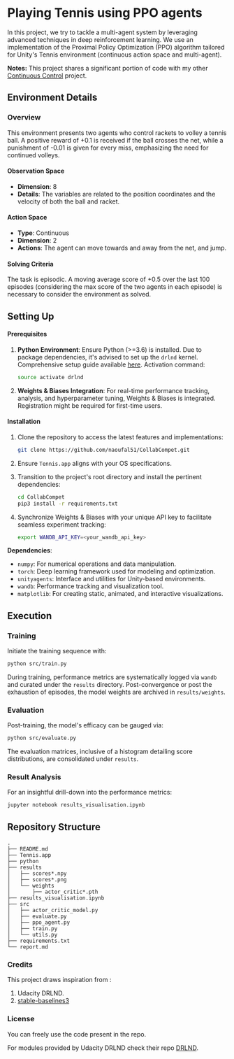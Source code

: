 # Playing Tennis using PPO agents

In this project, we try to tackle a multi-agent system by leveraging advanced techniques in deep reinforcement learning. We use an implementation of the Proximal Policy Optimization (PPO) algorithm tailored for Unity's Tennis environment (continuous action space and multi-agent).

**Notes:** This project shares a significant portion of code with my other [Continuous Control](https://github.com/naoufal51/ContinuousControlProject.git) project.

## Environment Details

### Overview

This environment presents two agents who control rackets to volley a tennis ball. A positive reward of +0.1 is received if the ball crosses the net, while a punishment of -0.01 is given for every miss, emphasizing the need for continued volleys.

#### Observation Space
- **Dimension**: 8 
- **Details**: The variables are related to the position coordinates and the velocity of both the ball and racket.

#### Action Space
- **Type**: Continuous
- **Dimension**: 2 
- **Actions**: The agent can move towards and away from the net, and jump.

#### Solving Criteria
The task is episodic. A moving average score of +0.5 over the last 100 episodes (considering the max score of the two agents in each episode) is necessary to consider the environment as solved.

## Setting Up

#### Prerequisites

1. **Python Environment**: Ensure Python (>=3.6) is installed. Due to package dependencies, it's advised to set up the `drlnd` kernel. Comprehensive setup guide available [here](https://github.com/udacity/deep-reinforcement-learning#dependencies). Activation command:
    ```bash
    source activate drlnd
    ```

2. **Weights & Biases Integration**: For real-time performance tracking, analysis, and hyperparameter tuning, Weights & Biases is integrated. Registration might be required for first-time users.

#### Installation
1. Clone the repository to access the latest features and implementations:
    ```bash
    git clone https://github.com/naoufal51/CollabCompet.git
    ```

2. Ensure `Tennis.app` aligns with your OS specifications.
   
3. Transition to the project's root directory and install the pertinent dependencies:
    ```bash
    cd CollabCompet
    pip3 install -r requirements.txt
    ```

4. Synchronize Weights & Biases with your unique API key to facilitate seamless experiment tracking:
    ```bash
    export WANDB_API_KEY=<your_wandb_api_key>
    ```

**Dependencies**:
- `numpy`: For numerical operations and data manipulation.
- `torch`: Deep learning framework used for modeling and optimization.
- `unityagents`: Interface and utilities for Unity-based environments.
- `wandb`: Performance tracking and visualization tool.
- `matplotlib`: For creating static, animated, and interactive visualizations.

## Execution

### Training

Initiate the training sequence with:

```bash
python src/train.py
```

During training, performance metrics are systematically logged via `wandb` and curated under the `results` directory. Post-convergence or post the exhaustion of episodes, the model weights are archived in `results/weights`.

### Evaluation

Post-training, the model's efficacy can be gauged via:

```bash
python src/evaluate.py
```

The evaluation matrices, inclusive of a histogram detailing score distributions, are consolidated under `results`.

### Result Analysis

For an insightful drill-down into the performance metrics:

```bash
jupyter notebook results_visualisation.ipynb
```

## Repository Structure

```
.
├── README.md
├── Tennis.app
├── python
├── results
│   ├── scores*.npy
│   ├── scores*.png
│   └── weights
│       ├── actor_critic*.pth
├── results_visualisation.ipynb
├── src
│   ├── actor_critic_model.py
│   ├── evaluate.py
│   ├── ppo_agent.py
│   ├── train.py
│   └── utils.py
├── requirements.txt
└── report.md

```


### Credits
This project draws inspiration from :
1. Udacity DRLND.
2. [stable-baselines3](https://stable-baselines3.readthedocs.io/en/master/)

### License
You can freely use the code present in the repo.

For modules provided by Udacity DRLND check their repo [DRLND](https://github.com/udacity/deep-reinforcement-learning#dependencies).
